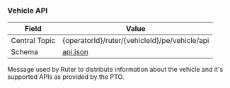 ### Vehicle API
| Field         | Value                                         |
|---------------|-----------------------------------------------|
| Central Topic | {operatorId}/ruter/{vehicleId}/pe/vehicle/api |
| Schema        | [ api.json ](../json-schemas/api.json)        |

Message used by Ruter to distribute information about the vehicle and it's supported APIs as provided by the PTO.
